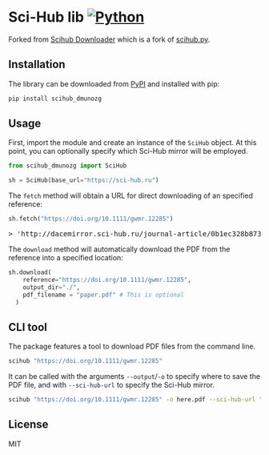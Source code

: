 Sci-Hub lib
[![Python](https://img.shields.io/badge/Python-3%2B-blue.svg)](https://www.python.org)
=======

Forked from [Scihub Downloader](https://github.com/ezxpro/scihub-downloader)
which is a fork of [scihub.py](https://github.com/zaytoun/scihub.py).

Installation
------------

The library can be downloaded from
[PyPI](https://pypi.org/project/scihub_dmunozg/) and installed with pip:

```bash
pip install scihub_dmunozg
```

Usage
-----

First, import the module and create an instance of the `SciHub` object. At this
point, you can optionally specify which Sci-Hub mirror will be employed.

```python
from scihub_dmunozg import SciHub

sh = SciHub(base_url="https://sci-hub.ru")
```

The `fetch` method will obtain a URL for direct downloading of an specified
reference:

```python
sh.fetch("https://doi.org/10.1111/gwmr.12285")
```

<pre>> 'http://dacemirror.sci-hub.ru/journal-article/0b1ec328b87368b809e0913c8591b9bc/miller2018.pdf?download=true'</pre>

The `download` method will automatically download the PDF from the reference
into a specified location:

```python
sh.download(
    reference="https://doi.org/10.1111/gwmr.12285",
    output_dir="./",
    pdf_filename = "paper.pdf" # This is optional
  )
```

CLI tool
--------

The package features a tool to download PDF files from the command line.

```bash
scihub "https://doi.org/10.1111/gwmr.12285"
```

It can be called with the arguments `--output`/`-o` to specify where to save
the PDF file, and with `--sci-hub-url` to specify the Sci-Hub mirror.

```bash
scihub "https://doi.org/10.1111/gwmr.12285" -o here.pdf --sci-hub-url "https://sci-hub.ru"
```

License
-------

MIT
